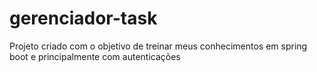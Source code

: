 # gerenciador-task

Projeto criado com o objetivo de treinar meus conhecimentos em spring boot e principalmente com autenticações
